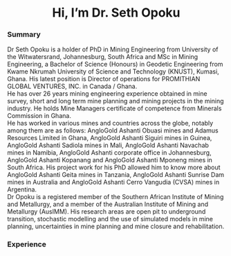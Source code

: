 <h1 align="center">Hi, I’m Dr. Seth Opoku</h1>

###  Summary

Dr Seth Opoku is a holder of PhD in Mining Engineering from University of the Witwatersrand, Johannesburg, South Africa and MSc in Mining Engineering, a Bachelor of Science (Honours) in Geodetic Engineering from Kwame Nkrumah University of Science and Technology (KNUST), Kumasi, Ghana. His latest position is Director of operations for PROMITHIAN GLOBAL VENTURES, INC. in Canada / Ghana.<br/>
He has over 26 years mining engineering experience obtained in mine survey, short and long term mine planning and mining projects in the mining industry. He holds Mine Managers certificate of competence from Minerals Commission in Ghana. <br/>
He has worked in various mines and countries across the globe, notably among them are as follows: AngloGold Ashanti Obuasi mines and Adamus Resources Limited in Ghana, AngloGold Ashanti Siguiri mines in Guinea, AngloGold Ashanti Sadiola mines in Mali, AngloGold Ashanti Navachab mines in Namibia, AngloGold Ashanti corporate office in Johannesburg, AngloGold Ashanti Kopanang and AngloGold Ashanti Mponeng mines in South Africa. His project work for his PhD allowed him to know more about AngloGold Ashanti Geita mines in Tanzania, AngloGold Ashanti Sunrise Dam mines in Australia and AngloGold Ashanti Cerro Vangudia (CVSA) mines in Argentina. <br/>
Dr Opoku is a registered member of the Southern African Institute of Mining and Metallurgy, and a member of the Australian Institute of Mining and Metallurgy (AusIMM). His research areas are open pit to underground transition, stochastic modelling and the use of simulated models in mine planning, uncertainties in mine planning and mine closure and rehabilitation.

###  Experience

<!---
sethOpoku/sethOpoku is a ✨ special ✨ repository because its `README.md` (this file) appears on your GitHub profile.
You can click the Preview link to take a look at your changes.
--->
